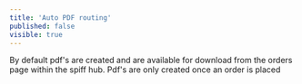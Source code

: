 ```yaml
---
title: 'Auto PDF routing'
published: false
visible: true
---
```


By default pdf's are created and are available for download from the orders page within the spiff hub. Pdf's are only created once an order is placed